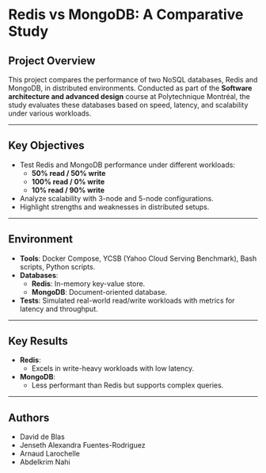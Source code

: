 # Redis vs MongoDB: A Comparative Study

## Project Overview
This project compares the performance of two NoSQL databases, Redis and MongoDB, in distributed environments. Conducted as part of the **Software architecture and advanced design** course at Polytechnique Montréal, the study evaluates these databases based on speed, latency, and scalability under various workloads.

---

## Key Objectives
- Test Redis and MongoDB performance under different workloads:
  - **50% read / 50% write**
  - **100% read / 0% write**
  - **10% read / 90% write**
- Analyze scalability with 3-node and 5-node configurations.
- Highlight strengths and weaknesses in distributed setups.

---

## Environment
- **Tools**: Docker Compose, YCSB (Yahoo Cloud Serving Benchmark), Bash scripts, Python scripts.
- **Databases**:
  - **Redis**: In-memory key-value store.
  - **MongoDB**: Document-oriented database.
- **Tests**: Simulated real-world read/write workloads with metrics for latency and throughput.

---

## Key Results
- **Redis**:
  - Excels in write-heavy workloads with low latency.
- **MongoDB**:
  - Less performant than Redis but supports complex queries.

---
## Authors
- David de Blas
- Jenseth Alexandra Fuentes-Rodriguez
- Arnaud Larochelle
- Abdelkrim Nahi
